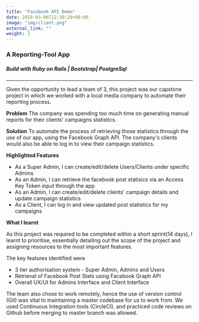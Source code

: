 ```yaml
---
title: "Facebook API Demo"
date: 2018-03-06T22:30:29+08:00
image: "img/client.png"
external_link: ""
weight: 1
---
```


### A Reporting-Tool App

##### Build with Ruby on Rails | Bootstrap| PostgreSql

---

Given the opportunity to lead a team of 3, this project was our capstone project in which we worked with a local media company to automate their reporting process.

**Problem**
The company was spending too much time on generating manual reports for their clients' campaigns statistics.

**Solution**
To automate the process of retrieving those statistics through the use of our app, using the Facebook Graph API.
The company's clients would also be able to log in to view their campaign statistics.

**Highlighted Features**

* As a Super Admin, I can create/edit/delete Users/Clients under specific Admins
* As an Admin, I can retrieve the facebook post statisics via an Access Key Token input through the app
* As an Admin, I can create/edit/delete clients' campaign details and update campaign statistics
* As a Client, I can log in and view updated post statistics for my campaigns

**What I learnt**

As this project was required to be completed within a short sprint(14 days), I learnt to prioritise, essentially detailing out the scope of the project and assigning resources to the most important features.

The key features identified were

* 3 tier authorisation system - Super Admin, Admins and Users
* Retrieval of Facebook Post Stats using Facebook Graph API
* Overall UX/UI for Admins Interface and Client Interface

The team also chose to work remotely, hence the use of version control (Git) was vital to maintaining a master codebase for us to work from. We used Continuous Integration tools (CircleCI), and practiced code reviews on Github before merging to master branch was allowed.

